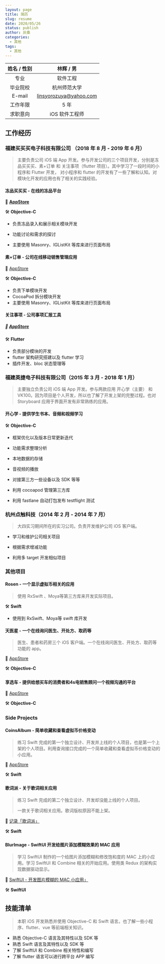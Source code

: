 ```yaml
---
layout: page
title: 简历
slug: resume
date: 2020/05/26
status: publish
author: 灰桑
categories: 
  - 其他
tags: 
  - 其他
---
```




| 姓名 / 性别 |       林辉 / 男        |
| :---------: | :--------------------: |
|    专业     |        软件工程        |
|  毕业院校   |      杭州师范大学      |
|   E-mail    | linsyorozuya@yahoo.com |
|  工作年限   |          5 年          |
|  求职意向   |     iOS 软件工程师     |

工作经历
----

### 福建买买买电子科技有限公司 （2018 年 8 月 - 2019 年 6 月）

> 主要负责公司 iOS 端 App 开发。参与开发公司的三个项目开发，分别是冻品买买买、素+订单 和 关注事项（flutter 项目）。其中学习了一段时间的小程序和 Flutter 开发， 对小程序和 flutter 的开发有了一些了解和认知。对模块化开发的应用也有了相关的实践经验。

#### 冻品买买买 - 在线的冻品平台 

🔗 [**AppStore**](https://apps.apple.com/cn/app/id1385360807 )

🛠 **Objective-C**

* 负责冻品录入和展示相关模块开发

* 功能讨论和需求的探讨

* 主要使用 Masonry、IGListKit 等库来进行页面布局

  

#### 素+订单 - 公司在线移动销售管理应用

🔗 [AppStore](https://apps.apple.com/cn/app/id1469013207)

🛠 **Objective-C**

*   负责下单模块开发
*   CocoaPod 拆分模块开发
*   主要使用 Masonry、IGListKit 等库来进行页面布局



#### 关注事项 - 公司事项汇报工具

##### 🔗 [AppStore](https://itunes.apple.com/cn/app/%E5%85%B3%E6%B3%A8%E4%BA%8B%E9%A1%B9/id1448446851?l=en&mt=8)

🛠 **Flutter**

*   负责部分模块的开发
*   flutter 架构研究搭建以及 flutter 学习
*   插件开发、bloc 状态管理等



### 福建英捷电子科技有限公司（2015 年 3 月 - 2018 年 1 月）

> 主要独立负责公司 iOS 端 App 开发。参与两款应用 开心学（主要） 和 VK100。因为项目是个人开发，所以也了解了开发上架的完整过程。也对 Storyboard 应用于界面开发有非常熟练的应用。

#### 开心学 - 提供学生书本、音频和视频学习

🛠 **Objective-C**

* 框架优化以及版本日常更新迭代

* 功能需求整理分析

* 本地数据的存储

* 音视频的播放

* 对接第三方一些设备以及 SDK 等等

* 利用 cocoapod 管理第三方库

* 利用 fastlane 自动打包发布 testflight 测试

  

### 杭州点触科技（2014 年 2 月 - 2014 年 7 月）

> 大四实习期间所在的实习公司。负责开发维护公司 iOS 客户端。

* 学习和维护公司相关项目

* 根据需求增减功能

* 利用多 target 开发相似项目

  

### 其他项目

#### Rosen - 一个显示虚拟币相关的应用

> 使用 RxSwift 、Moya等第三方库来开发实际项目。

🛠 **Swift**

* 使用到 RxSwift、Moya等 swift 库开发

  

#### 天医星 - 一个在线询问医生、开处方、取药等

> 医生、患者和药房三个 iOS 客户端。一个在线询问医生、开处方、取药等功能的 app。

🔗 [AppStore](https://itunes.apple.com/cn/app/id1055257513?mt=8&at=1l3vntR&ct=qm)

🛠 **Objective-C**



#### 享选车 - 提供给想买车的消费者和4s电销售顾问一个视频沟通的平台

🔗 [AppStore](https://geo.itunes.apple.com/us/app/%E4%BA%AB%E5%A5%BD%E8%BD%A6/id1323700255?mt=8&uo=4&at=1001lxLB)

🛠 **Objective-C**



### Side Projects

#### CoinsAlbum - 简单收藏和查看虚拟币价格变动

> 练习 Swift 完成的第一个独立设计、开发并上线的个人项目，也是第一个上架的个人项目。利用查询接口完成的一个简单收藏和查看虚拟币价格变动的小应用。

🔗 [AppStore](https://itunes.apple.com/cn/app/coinsalbum/id1437463750?l=en&mt=8)

🛠 **Swift**



#### 歌词派 - 关于歌词相关应用

> 练习 Swift 完成的第二个独立设计、开发却没能上线的个人项目。
>
> 一款关于歌词相关应用。歌词版权原因不能上架。

🔗 [记录「歌词派」](https://code.linsyorozuya.com/archives/记录「歌词派」/)

🛠 **Swift**



#### BlurImage - SwiftUI 开发给图片添加模糊效果的 MAC 应用

> 学习 SwiftUI 制作的一个给图片添加模糊和修改饱和度的 MAC 上的小应用。学习 SwiftUI 和 Combine 相关的开始应用。使用类 Redux 的架构实现数据驱动显示。

🔗 [SwiftUI - 开发图片模糊的 MAC 小应用」](https://code.linsyorozuya.com/archives/SwiftUI%20-%20开发图片模糊的%20MAC%20小应用/)

🛠 **SwiftUI**



技能清单
----

> 本职 iOS 开发熟悉并使用 Objective-C 和 Swift 语言。也了解一些小程序、flutter、vue 等前端相关知识。

*   熟悉 Objective-C 语言及其特性以及 SDK 等
*   熟悉 Swift 语言及其特性以及 SDK 等
*   了解 SwiftUI 和 Combine 相关特性和编写
*   了解 flutter 语言可以进行跨平台 APP 编写
